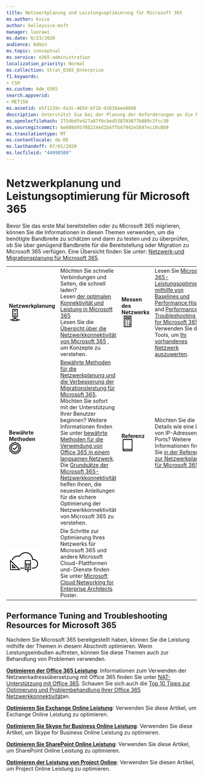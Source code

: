 ```yaml
---
title: Netzwerkplanung und Leistungsoptimierung für Microsoft 365
ms.author: kvice
author: kelleyvice-msft
manager: laurawi
ms.date: 6/23/2020
audience: Admin
ms.topic: conceptual
ms.service: o365-administration
localization_priority: Normal
ms.collection: Strat_O365_Enterprise
f1.keywords:
- CSH
ms.custom: Adm_O365
search.appverid:
- MET150
ms.assetid: e5f1228c-da3c-4654-bf16-d163daee8848
description: Unterstützt Sie bei der Planung der Anforderungen an die Netzwerkbandbreite für Microsoft 365. Sobald Sie bereitgestellt haben, kehren Sie hier zur Feinabstimmung zurück und beheben Sie die Leistung von Microsoft 365.
ms.openlocfilehash: 2754bdfe427a87f0cbed538703877b089c3fcc38
ms.sourcegitcommit: 6e608d957082244d1b4ffb47942e5847ec18c0b9
ms.translationtype: MT
ms.contentlocale: de-DE
ms.lasthandoff: 07/01/2020
ms.locfileid: "44998580"
---
```

# <a name="network-planning-and-performance-tuning-for-microsoft-365"></a>Netzwerkplanung und Leistungsoptimierung für Microsoft 365
Bevor Sie das erste Mal bereitstellen oder zu Microsoft 365 migrieren, können Sie die Informationen in diesen Themen verwenden, um die benötigte Bandbreite zu schätzen und dann zu testen und zu überprüfen, ob Sie über genügend Bandbreite für die Bereitstellung oder Migration zu Microsoft 365 verfügen. Eine Übersicht finden Sie unter: [Netzwerk-und Migrationsplanung für Microsoft 365](network-and-migration-planning.md).
  
|||||
|:-----|:-----|:-----|:-----|
|**Netzwerkplanung** <br/> ![Netzwerk](media/5e9dcd06-601b-4b28-88dc-f524e7548794.png)           <br/> |Möchten Sie schnelle Verbindungen und Seiten, die schnell laden?  <br/> Lesen [der optimalen Konnektivität und Leistung in Microsoft 365](https://aka.ms/o365perfprinciples) <br/> Lesen Sie die [Übersicht über die Netzwerkkonnektivität von Microsoft 365](https://docs.microsoft.com/office365/enterprise/office-365-networking-overview) , um Konzepte zu verstehen.  <br/> |**Messen des Netzwerks** <br/> ![Rechner](media/d690a132-4884-40eb-a918-526bb3dff3cc.png)           <br/> |Lesen Sie [Microsoft 365-Leistungsoptimierung mithilfe von Baselines und Performance History](performance-tuning-using-baselines-and-history.md) and [Performance Troubleshooting Plan for Microsoft 365](performance-troubleshooting-plan.md).  <br/> Verwenden Sie diese Tools, um [Ihr vorhandenes Netzwerk auszuwerten](network-and-migration-planning.md#calculators).  <br/> |
|**Bewährte Methoden** <br/> ![Bewährte Methoden](media/2a659a5c-1007-47d3-a6c6-a19e018ab29b.png)           <br/> |[Bewährte Methoden für die Netzwerkplanung und die Verbesserung der Migrationsleistung für Microsoft 365](network-and-migration-planning.md#BestPractices). Möchten Sie sofort mit der Unterstützung Ihrer Benutzer beginnen? Weitere Informationen finden Sie unter [bewährte Methoden für die Verwendung von Office 365 in einem langsamen Netzwerk](https://support.office.com/article/fd16c8d2-4799-4c39-8fd7-045f06640166).  <br/> Die [Grundsätze der Microsoft 365-Netzwerkkonnektivität](https://aka.ms/o365networkingprinciples) helfen Ihnen, die neuesten Anleitungen für die sichere Optimierung der Netzwerkkonnektivität von Microsoft 365 zu verstehen.  <br/> |**Referenz** <br/> ![Buch oder Journal](media/56dff3c1-f605-48d8-811f-7d13ce639ecd.png)           <br/> |Möchten Sie die Details wie eine Liste von IP-Adressen und Ports? Weitere Informationen finden Sie [in der Referenz zur Netzwerkplanung für Microsoft 365](network-and-migration-planning.md#NetReference).  <br/> |
|![Siehe das Poster Microsoft Cloud Networking for Enterprise Architects](media/3094be9f-2407-4fa5-896d-aa66ef7b9bb9.png)           <br/> |Die Schritte zur Optimierung Ihres Netzwerks für Microsoft 365 und andere Microsoft Cloud-Plattformen und-Dienste finden Sie unter [Microsoft Cloud Networking for Enterprise Architects](https://aka.ms/cloudarchnetworking) Poster.  <br/> |
   
## <a name="performance-tuning-and-troubleshooting-resources-for-microsoft-365"></a>Performance Tuning and Troubleshooting Resources for Microsoft 365
<a name="apptuning"> </a>

Nachdem Sie Microsoft 365 bereitgestellt haben, können Sie die Leistung mithilfe der Themen in diesem Abschnitt optimieren. Wenn Leistungseinbußen auftreten, können Sie diese Themen auch zur Behandlung von Problemen verwenden.
  
 **[Optimieren der Office 365 Leistung](tune-office-365-performance.md)**: Informationen zum Verwenden der Netzwerkadressübersetzung mit Office 365 finden Sie unter [NAT-Unterstützung mit Office 365](nat-support-with-office-365.md). Schauen Sie sich auch die [Top 10 Tipps zur Optimierung und Problembehandlung Ihrer Office 365 Netzwerkkonnektivität](https://docs.microsoft.com/archive/blogs/onthewire/top-10-tips-for-optimising-troubleshooting-your-office-365-network-connectivity)an. 
  
 **[Optimieren Sie Exchange Online Leistung](tune-exchange-online-performance.md)**: Verwenden Sie diese Artikel, um Exchange Online Leistung zu optimieren. 
  
 **[Optimieren Sie Skype for Business Online Leistung](tune-skype-for-business-online-performance.md)**: Verwenden Sie diese Artikel, um Skype for Business Online Leistung zu optimieren. 
  
 **[Optimieren Sie SharePoint Online Leistung](tune-sharepoint-online-performance.md)**: Verwenden Sie diese Artikel, um SharePoint Online Leistung zu optimieren. 
  
 **[Optimieren der Leistung von Project Online](https://support.office.com/article/12ba0ebd-c616-42e5-b9b6-cad570e8409c)**: Verwenden Sie diesen Artikel, um Project Online Leistung zu optimieren. 
